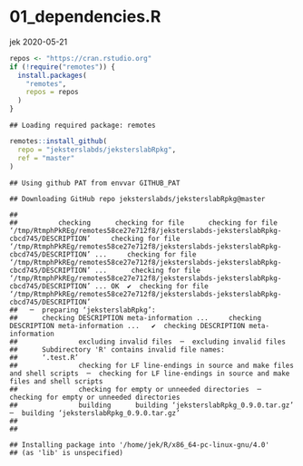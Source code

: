 01\_dependencies.R
================
jek
2020-05-21

``` r
repos <- "https://cran.rstudio.org"
if (!require("remotes")) {
  install.packages(
    "remotes",
    repos = repos
  )
}
```

    ## Loading required package: remotes

``` r
remotes::install_github(
  repo = "jeksterslabds/jeksterslabRpkg",
  ref = "master"
)
```

    ## Using github PAT from envvar GITHUB_PAT

    ## Downloading GitHub repo jeksterslabds/jeksterslabRpkg@master

    ## 
    ##          checking      checking for file      checking for file ‘/tmp/RtmphPkREg/remotes58ce27e712f8/jeksterslabds-jeksterslabRpkg-cbcd745/DESCRIPTION’     checking for file ‘/tmp/RtmphPkREg/remotes58ce27e712f8/jeksterslabds-jeksterslabRpkg-cbcd745/DESCRIPTION’ ...     checking for file ‘/tmp/RtmphPkREg/remotes58ce27e712f8/jeksterslabds-jeksterslabRpkg-cbcd745/DESCRIPTION’ ...      checking for file ‘/tmp/RtmphPkREg/remotes58ce27e712f8/jeksterslabds-jeksterslabRpkg-cbcd745/DESCRIPTION’ ... OK  ✔  checking for file ‘/tmp/RtmphPkREg/remotes58ce27e712f8/jeksterslabds-jeksterslabRpkg-cbcd745/DESCRIPTION’
    ##   ─  preparing ‘jeksterslabRpkg’:
    ##      checking DESCRIPTION meta-information ...     checking DESCRIPTION meta-information ...   ✔  checking DESCRIPTION meta-information
    ##               excluding invalid files  ─  excluding invalid files
    ##      Subdirectory 'R' contains invalid file names:
    ##      ‘.test.R’
    ##               checking for LF line-endings in source and make files and shell scripts  ─  checking for LF line-endings in source and make files and shell scripts
    ##               checking for empty or unneeded directories  ─  checking for empty or unneeded directories
    ##               building      building ‘jeksterslabRpkg_0.9.0.tar.gz’  ─  building ‘jeksterslabRpkg_0.9.0.tar.gz’
    ##      
    ## 

    ## Installing package into '/home/jek/R/x86_64-pc-linux-gnu/4.0'
    ## (as 'lib' is unspecified)
